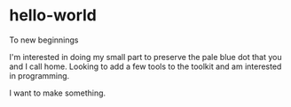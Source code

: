 # hello-world
To new beginnings

I'm interested in doing my small part to preserve the pale blue dot that you and I call home. Looking to add a few tools to the toolkit and am interested in programming.

I want to make something.
